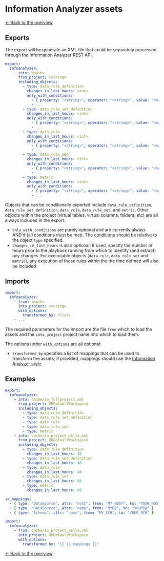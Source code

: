 # Information Analyzer assets

[<- Back to the overview](../README.md)

## Exports

The export will be generate an XML file that could be separately processed through the Information Analyzer REST API.

```yml
export:
  infoanalyzer:
    - into: <path>
      from_project: <string>
      including_objects:
        - type: data_rule_definition
          changes_in_last_hours: <int>
          only_with_conditions:
            - { property: "<string>", operator: "<string>", value: "<value>" }
            - ...
        - type: data_rule_set_definition
          changes_in_last_hours: <int>
          only_with_conditions:
            - { property: "<string>", operator: "<string>", value: "<value>" }
            - ...
        - type: data_rule
          changes_in_last_hours: <int>
          only_with_conditions:
            - { property: "<string>", operator: "<string>", value: "<value>" }
            - ...
        - type: data_rule_set
          changes_in_last_hours: <int>
          only_with_conditions:
            - { property: "<string>", operator: "<string>", value: "<value>" }
            - ...
        - type: metric
          changes_in_last_hours: <int>
          only_with_conditions:
            - { property: "<string>", operator: "<string>", value: "<value>" }
            - ...
```

Objects that can be conditionally exported include `data_rule_definition`, `data_rule_set_definition`, `data_rule`, `data_rule_set`, and `metric`. Other objects within the project (virtual tables, virtual columns, folders, etc) are all always included in the export.

- `only_with_conditions` are purely optional and are currently always AND'd (all conditions must be met). The [conditions](conditions.md) should be relative to the object `type` specified.
- `changes_in_last_hours` is also optional; if used, specify the number of hours prior to the playbook running from which to identify (and extract) any changes. For executable objects (`data_rule`, `data_rule_set` and `metric`), any execution of those rules within the the time defined will also be included.

## Imports

```yml
import:
  infoanalyzer:
    - from: <path>
      into_project: <string>
      with_options:
        transformed_by: <list>
    - ...
```

The required parameters for the import are the file `from` which to load the assets and the `into_project` project name into which to load them.

The options under `with_options` are all optional:

- `transformed_by` specifies a list of mappings that can be used to transform the assets; if provided, mappings should use the [Information Analyzer style](mappings.md#information-analyzer-style).

## Examples

```yml
export:
  infoanalyzer:
    - into: cache/ia_fullproject.xml
      from_project: UGDefaultWorkspace
      including_objects:
        - type: data_rule_definition
        - type: data_rule_set_definition
        - type: data_rule
        - type: data_rule_set
        - type: metric
    - into: cache/ia_project_delta.xml
      from_project: UGDefaultWorkspace
      including_objects:
        - type: data_rule_definition
          changes_in_last_hours: 48
        - type: data_rule_set_definition
          changes_in_last_hours: 48
        - type: data_rule
          changes_in_last_hours: 48
        - type: data_rule_set
          changes_in_last_hours: 48
        - type: metric
          changes_in_last_hours: 48

ia_mappings:
  - { type: "DataSource", attr: "host", from: "MY_HOST", to: "YOUR_HOST" }
  - { type: "DataSource", attr: "name", from: "MYDB", to: "YOURDB" }
  - { type: "Schema", attr: "name", from: "MY_SCH", to: "YOUR_SCH" }

import:
  infoanalyzer:
    - from: cache/ia_project_delta.xml
      into_project: UGDefaultWorkspace
      with_options:
        transformed_by: "{{ ia_mappings }}"
```

[<- Back to the overview](../README.md)
